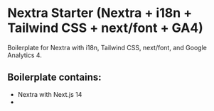 # Nextra Starter (Nextra + i18n + Tailwind CSS + next/font + GA4)

Boilerplate for Nextra with i18n, Tailwind CSS, next/font, and Google Analytics 4.

## Boilerplate contains:

- Nextra with Next.js 14
-
